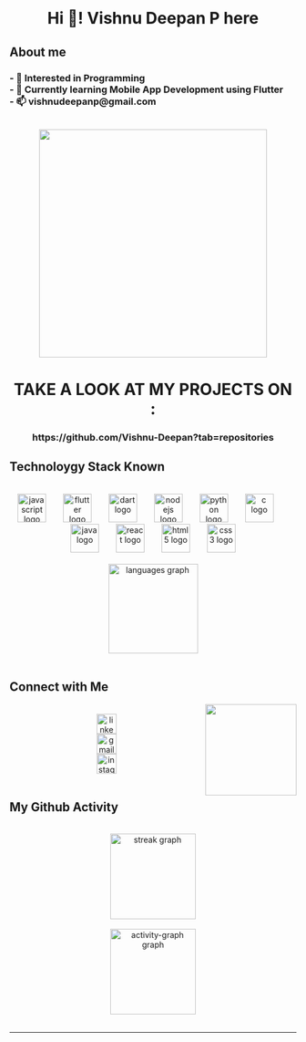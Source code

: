 <br clear="both">

<h1 align="center">Hi 👋! Vishnu Deepan P here</h1>

About me
---

<h3 align="left">- 👀 Interested in Programming<br>- 🌱 Currently learning Mobile App Development using Flutter<br>- 📫 vishnudeepanp@gmail.com</h3>

<br clear="both">

<div align="center">
  <img height="400" src="https://4kwallpapers.com/images/walls/thumbs_3t/5947.png"  />
  <BR>
  <h1>TAKE A LOOK AT MY PROJECTS ON : </h1>
  <h3><a>https://github.com/Vishnu-Deepan?tab=repositories</h3>
</div>


Technoloygy Stack Known
---
<br>

<div align="center">
  <img src="https://cdn.jsdelivr.net/gh/devicons/devicon/icons/javascript/javascript-original.svg" height="50" alt="javascript logo"  />
  <img width="22" />
  <img src="https://cdn.jsdelivr.net/gh/devicons/devicon/icons/flutter/flutter-original.svg" height="50" alt="flutter logo"  />
  <img width="22" />
  <img src="https://cdn.jsdelivr.net/gh/devicons/devicon/icons/dart/dart-original.svg" height="50" alt="dart logo"  />
  <img width="22" />
  <img src="https://cdn.jsdelivr.net/gh/devicons/devicon/icons/nodejs/nodejs-original.svg" height="50" alt="nodejs logo"  />
  <img width="22" />
  <img src="https://cdn.jsdelivr.net/gh/devicons/devicon/icons/python/python-original.svg" height="50" alt="python logo"  />
  <img width="22" />
  <img src="https://cdn.jsdelivr.net/gh/devicons/devicon/icons/c/c-original.svg" height="50" alt="c logo"  />
  <img width="22" />
  <img src="https://cdn.jsdelivr.net/gh/devicons/devicon/icons/java/java-original.svg" height="50" alt="java logo"  />
  <img width="22" />
  <img src="https://cdn.jsdelivr.net/gh/devicons/devicon/icons/react/react-original.svg" height="50" alt="react logo"  />
  <img width="22" />
  <img src="https://cdn.jsdelivr.net/gh/devicons/devicon/icons/html5/html5-original.svg" height="50" alt="html5 logo"  />
  <img width="22" />
  <img src="https://cdn.jsdelivr.net/gh/devicons/devicon/icons/css3/css3-original.svg" height="50" alt="css3 logo"  />
</div>
<br>

<div align="center">
  <img src="https://github-readme-stats.vercel.app/api/top-langs?username=Vishnu-Deepan&locale=en&hide_title=false&layout=compact&card_width=320&langs_count=6&theme=rose_pine&hide_border=true" height="157" alt="languages graph"  />
</div>

<br>

Connect with Me
---

<img align="right" height="160" src="https://media.giphy.com/media/v1.Y2lkPTc5MGI3NjExYnplYXJ6NHVyeWRjODRmdjZ6dDcwMXpxY250cDZsbm5sdzV5cWU1YiZlcD12MV9pbnRlcm5hbF9naWZfYnlfaWQmY3Q9Zw/bGgsc5mWoryfgKBx1u/giphy.gif"  />

<br>
<div align="center">
  <a href="https://www.linkedin.com/in/vishnu-deepan-p/" target="_blank">
    <img src="https://img.shields.io/static/v1?message=LinkedIn&logo=linkedin&label=vishnu-deepan-p&color=0077B5&logoColor=white&labelColor=0077B5&style=for-the-badge" height="35" alt="linkedin logo"  /><br>
  </a>
  <a href="mailto:vishnudeepanp@gmail.com" target="_blank">
    <img src="https://img.shields.io/static/v1?message=Gmail&logo=gmail&label=vishnudeepanp@gmail.com&color=D14836&logoColor=white&labelColor=D14836&style=for-the-badge" height="35" alt="gmail logo"  /><br>
  </a>
  <a href="https://www.instagram.com/moms_little_king_31/" target="_blank">
    <img src="https://img.shields.io/static/v1?message=Instagram&logo=instagram&label=moms_little_king_31&color=E4405F&logoColor=white&labelColor=E4405F&style=for-the-badge" height="35" alt="instagram logo"  /><br>
  </a>
</div>
<br>

My Github Activity
---

<br clear="both">

<div align="center">
  <img src="https://streak-stats.demolab.com?user=Vishnu-Deepan&locale=en&mode=daily&theme=codeSTACKr&hide_border=true&border_radius=5" height="150" alt="streak graph"  />
</div>


<br clear="both">

<div align="center">
  <img src="https://github-readme-activity-graph.vercel.app/graph?username=Vishnu-Deepan&theme=modern-lilac&area=true&hide_border=true" height="150" alt="activity-graph graph"  />
</div>



<br clear="both">

<!-- <img src="https://raw.githubusercontent.com/Vishnu-Deepan/Vishnu-Deepan/output/snake.svg" alt="Snake animation" /> -->
---

<br clear="both">


